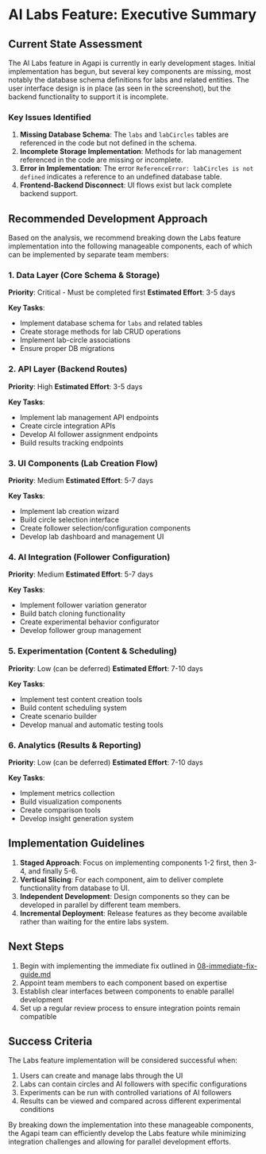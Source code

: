 # AI Labs Feature: Executive Summary

## Current State Assessment

The AI Labs feature in Agapi is currently in early development stages. Initial implementation has begun, but several key components are missing, most notably the database schema definitions for labs and related entities. The user interface design is in place (as seen in the screenshot), but the backend functionality to support it is incomplete.

### Key Issues Identified

1. **Missing Database Schema**: The `labs` and `labCircles` tables are referenced in the code but not defined in the schema.
2. **Incomplete Storage Implementation**: Methods for lab management referenced in the code are missing or incomplete.
3. **Error in Implementation**: The error `ReferenceError: labCircles is not defined` indicates a reference to an undefined database table.
4. **Frontend-Backend Disconnect**: UI flows exist but lack complete backend support.

## Recommended Development Approach

Based on the analysis, we recommend breaking down the Labs feature implementation into the following manageable components, each of which can be implemented by separate team members:

### 1. Data Layer (Core Schema & Storage)

**Priority**: Critical - Must be completed first
**Estimated Effort**: 3-5 days

**Key Tasks**:
- Implement database schema for `labs` and related tables
- Create storage methods for lab CRUD operations
- Implement lab-circle associations
- Ensure proper DB migrations

### 2. API Layer (Backend Routes)

**Priority**: High
**Estimated Effort**: 3-5 days

**Key Tasks**:
- Implement lab management API endpoints
- Create circle integration APIs
- Develop AI follower assignment endpoints
- Build results tracking endpoints

### 3. UI Components (Lab Creation Flow)

**Priority**: Medium
**Estimated Effort**: 5-7 days

**Key Tasks**:
- Implement lab creation wizard
- Build circle selection interface
- Create follower selection/configuration components
- Develop lab dashboard and management UI

### 4. AI Integration (Follower Configuration)

**Priority**: Medium
**Estimated Effort**: 5-7 days

**Key Tasks**:
- Implement follower variation generator
- Build batch cloning functionality
- Create experimental behavior configurator
- Develop follower group management

### 5. Experimentation (Content & Scheduling)

**Priority**: Low (can be deferred)
**Estimated Effort**: 7-10 days

**Key Tasks**:
- Implement test content creation tools
- Build content scheduling system
- Create scenario builder
- Develop manual and automatic testing tools

### 6. Analytics (Results & Reporting)

**Priority**: Low (can be deferred)
**Estimated Effort**: 7-10 days

**Key Tasks**:
- Implement metrics collection
- Build visualization components
- Create comparison tools
- Develop insight generation system

## Implementation Guidelines

1. **Staged Approach**: Focus on implementing components 1-2 first, then 3-4, and finally 5-6.
2. **Vertical Slicing**: For each component, aim to deliver complete functionality from database to UI.
3. **Independent Development**: Design components so they can be developed in parallel by different team members.
4. **Incremental Deployment**: Release features as they become available rather than waiting for the entire labs system.

## Next Steps

1. Begin with implementing the immediate fix outlined in [08-immediate-fix-guide.md](08-immediate-fix-guide.md)
2. Appoint team members to each component based on expertise
3. Establish clear interfaces between components to enable parallel development
4. Set up a regular review process to ensure integration points remain compatible

## Success Criteria

The Labs feature implementation will be considered successful when:

1. Users can create and manage labs through the UI
2. Labs can contain circles and AI followers with specific configurations
3. Experiments can be run with controlled variations of AI followers
4. Results can be viewed and compared across different experimental conditions

By breaking down the implementation into these manageable components, the Agapi team can efficiently develop the Labs feature while minimizing integration challenges and allowing for parallel development efforts.